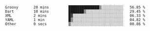 
<!--START_SECTION:waka-->

```text
Groovy       20 mins         ██████████████▒░░░░░░░░░░   56.85 %
Dart         10 mins         ███████▒░░░░░░░░░░░░░░░░░   29.45 %
XML          2 mins          █▓░░░░░░░░░░░░░░░░░░░░░░░   06.33 %
YAML         1 min           █▒░░░░░░░░░░░░░░░░░░░░░░░   04.82 %
Other        0 secs          ▒░░░░░░░░░░░░░░░░░░░░░░░░   00.86 %
```

<!--END_SECTION:waka-->
